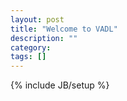 ```yaml
---
layout: post
title: "Welcome to VADL"
description: ""
category: 
tags: []
---
```

{% include JB/setup %}
